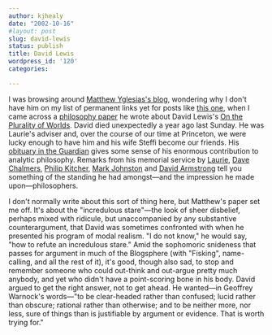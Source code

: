 ```yaml
---
author: kjhealy
date: "2002-10-16"
#layout: post
slug: david-lewis
status: publish
title: David Lewis
wordpress_id: '120'
categories:

---
```


I was browsing around [Matthew Yglesias's blog](http://www.matthewyglesias.com/ "Matthew Yglesias"), wondering why I don't have him on my list of permanent links yet for posts like [this one](http://www.matthewyglesias.com/archives/000895.html#000895), when I came across a [philosophy paper](http://207.99.122.48/lewis.html) he wrote about David Lewis's [On the Plurality of Worlds](http://www.amazon.com/exec/obidos/tg/detail/-/0631224262). David died unexpectedly a year ago last Sunday. He was Laurie's adviser and, over the course of our time at Princeton, we were lucky enough to have him and his wife Steffi become our friends. His [obituary in the Guardian](http://books.guardian.co.uk/news/articles/0,6109,579258,00.html) gives some sense of his enormous contribution to analytic philosophy. Remarks from his memorial service by [Laurie](/paul-dkl.pdf), [Dave Chalmers](http://www.u.arizona.edu/~chalmers/lewis.html), [Philip Kitcher](http://web.princeton.edu/sites/philosph/kitcher2.htm), [Mark Johnston](http://web.princeton.edu/sites/philosph/Johnston.htm) and [David Armstrong](/armstrong-comments.pdf) tell you something of the standing he had amongst—and the impression he made upon—philosophers.

I don't normally write about this sort of thing here, but Matthew's paper set me off. It's about the "incredulous stare"—the look of sheer disbelief, perhaps mixed with ridicule, but unaccompanied by any substantive counterargument, that David was sometimes confronted with when he presented his program of modal realism. "I do not know," he would say, "how to refute an incredulous stare." Amid the sophomoric snideness that passes for argument in much of the Blogsphere (with "Fisking", name-calling, and all the rest of it), it's good, though also sad, to stop and remember someone who could out-think and out-argue pretty much anybody, and yet who didn't have a point-scoring bone in his body. David argued to get the right answer, not to get ahead. He wanted—in Geoffrey Warnock's words—"to be clear-headed rather than confused; lucid rather than obscure; rational rather than otherwise; and to be neither more, nor less, sure of things than is justifiable by argument or evidence. That is worth trying for."
